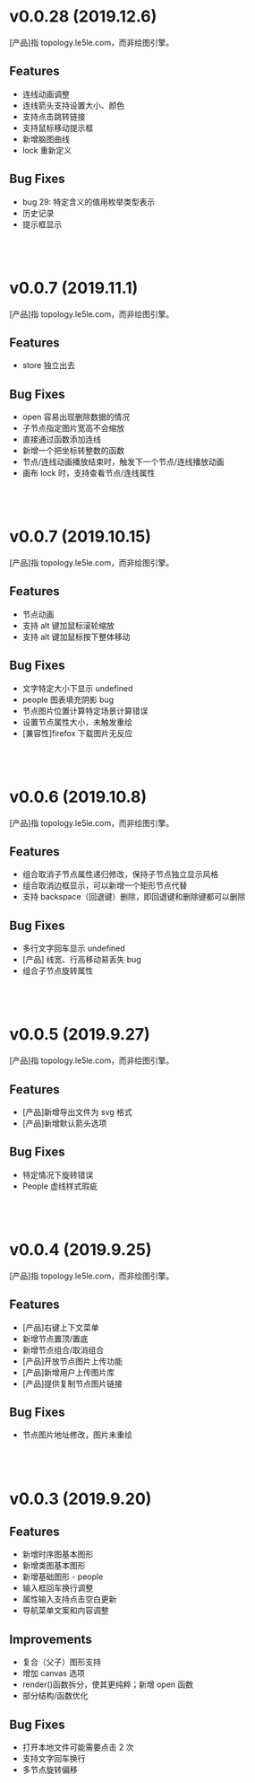 # v0.0.28 (2019.12.6)

[产品]指 topology.le5le.com，而非绘图引擎。

## Features

- 连线动画调整
- 连线箭头支持设置大小、颜色
- 支持点击跳转链接
- 支持鼠标移动提示框
- 新增脑图曲线
- lock 重新定义

## Bug Fixes

- bug 29: 特定含义的值用枚举类型表示
- 历史记录
- 提示框显示

<br>
<br>

# v0.0.7 (2019.11.1)

[产品]指 topology.le5le.com，而非绘图引擎。

## Features

- store 独立出去

## Bug Fixes

- open 容易出现删除数据的情况
- 子节点指定图片宽高不会缩放
- 直接通过函数添加连线
- 新增一个把坐标转整数的函数
- 节点/连线动画播放结束时，触发下一个节点/连线播放动画
- 画布 lock 时，支持查看节点/连线属性

<br>
<br>

# v0.0.7 (2019.10.15)

[产品]指 topology.le5le.com，而非绘图引擎。

## Features

- 节点动画
- 支持 alt 键加鼠标滚轮缩放
- 支持 alt 键加鼠标按下整体移动

## Bug Fixes

- 文字特定大小下显示 undefined
- people 图表填充阴影 bug
- 节点图片位置计算特定场景计算错误
- 设置节点属性大小，未触发重绘
- [兼容性]firefox 下载图片无反应

<br>
<br>

# v0.0.6 (2019.10.8)

[产品]指 topology.le5le.com，而非绘图引擎。

## Features

- 组合取消子节点属性递归修改，保持子节点独立显示风格
- 组合取消边框显示，可以新增一个矩形节点代替
- 支持 backspace（回退键）删除，即回退键和删除键都可以删除

## Bug Fixes

- 多行文字回车显示 undefined
- [产品] 线宽、行高移动易丢失 bug
- 组合子节点旋转属性

<br>
<br>

# v0.0.5 (2019.9.27)

[产品]指 topology.le5le.com，而非绘图引擎。

## Features

- [产品]新增导出文件为 svg 格式
- [产品]新增默认箭头选项

## Bug Fixes

- 特定情况下旋转错误
- People 虚线样式瑕疵

<br>
<br>

# v0.0.4 (2019.9.25)

[产品]指 topology.le5le.com，而非绘图引擎。

## Features

- [产品]右键上下文菜单
- 新增节点置顶/置底
- 新增节点组合/取消组合
- [产品]开放节点图片上传功能
- [产品]新增用户上传图片库
- [产品]提供复制节点图片链接

## Bug Fixes

- 节点图片地址修改，图片未重绘

<br>
<br>

# v0.0.3 (2019.9.20)

## Features

- 新增时序图基本图形
- 新增类图基本图形
- 新增基础图形 - people
- 输入框回车换行调整
- 属性输入支持点击空白更新
- 导航菜单文案和内容调整

## Improvements

- 复合（父子）图形支持
- 增加 canvas 选项
- render()函数拆分，使其更纯粹；新增 open 函数
- 部分结构/函数优化

## Bug Fixes

- 打开本地文件可能需要点击 2 次
- 支持文字回车换行
- 多节点旋转偏移
